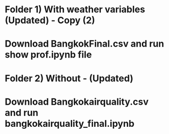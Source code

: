 # Folder 1) With weather variables (Updated) - Copy (2)
# Download BangkokFinal.csv and run show prof.ipynb file
# Folder 2) Without - (Updated)
# Download Bangkokairquality.csv and run bangkokairquality_final.ipynb
